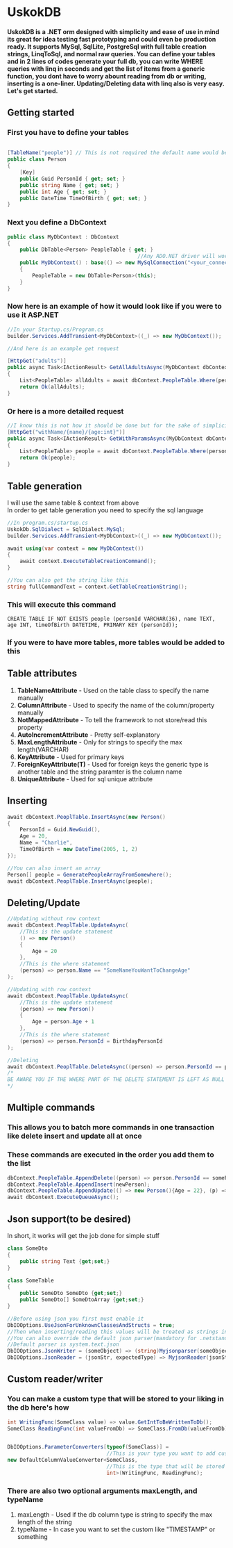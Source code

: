 # UskokDB
#### UskokDB is a .NET orm designed with simplicity and ease of use in mind its great for idea testing fast prototyping and could even be production ready. It supports MySql, SqlLite, PostgreSql with full table creation strings, LinqToSql, and normal raw queries. You can define your tables and in 2 lines of codes generate your full db, you can write WHERE queries with linq in seconds and get the list of items from a generic function, you dont have to worry abount reading from db or writing, inserting is a one-liner. Updating/Deleting data with linq also is very easy. Let's get started.

## Getting started
### First you have to define your tables
```csharp

[TableName("people")] // This is not required the default name would be 'Person'
public class Person
{
    [Key]
    public Guid PersonId { get; set; }
    public string Name { get; set; }
    public int Age { get; set; }
    public DateTime TimeOfBirth { get; set; }
}
```
### Next you define a DbContext
```csharp
public class MyDbContext : DbContext
{
    public DbTable<Person> PeopleTable { get; }
                                          //Any ADO.NET driver will work
    public MyDbContext() : base(() => new MySqlConnection("<your_connection_string>"))
    {
        PeopleTable = new DbTable<Person>(this);
    }
}
```
### Now here is an example of how it would look like if you were to use it ASP.NET
```csharp
//In your Startup.cs/Program.cs
builder.Services.AddTransient<MyDbContext>((_) => new MyDbContext());

//And here is an example get request

[HttpGet("adults")]
public async Task<IActionResult> GetAllAdultsAsync(MyDbContext dbContext)
{
    List<PeopleTable> allAdults = await dbContext.PeopleTable.Where(person => person.Age >= 18).QueryAsync();
    return Ok(allAdults);
}
```
### Or here is a more detailed request
```csharp
//I know this is not how it should be done but for the sake of simplicity
[HttpGet("withName/{name}/{age:int}")]
public async Task<IActionResult> GetWithParamsAsync(MyDbContext dbContext, string name, int age)
{
    List<PeopleTable> people = await dbContext.PeopleTable.Where(person => person.Age == age && person.Name == name).QueryAsync();
    return Ok(people);
}
```
## Table generation
I will use the same table & context from above<br/>
In order to get table generation you need to specify the sql language
```csharp
//In program.cs/startup.cs
UskokDb.SqlDialect = SqlDialect.MySql;
builder.Services.AddTransient<MyDbContext>((_) => new MyDbContext());

await using(var context = new MyDbContext())
{
    await context.ExecuteTableCreationCommand();
}

//You can also get the string like this
string fullCommandText = context.GetTableCreationString();
```
### This will execute this command
```mysql
CREATE TABLE IF NOT EXISTS people (personId VARCHAR(36), name TEXT, age INT, timeOfBirth DATETIME, PRIMARY KEY (personId));
```
### If you were to have more tables, more tables would be added to this
## Table attributes
1. <b>TableNameAttribute</b> - Used on the table class to specify the name manually
2. <b>ColumnAttribute</b> - Used to specify the name of the column/property manually
3. <b>NotMappedAttribute</b> - To tell the framework to not store/read this property
4. <b>AutoIncrementAttribute</b> - Pretty self-explanatory
5. <b>MaxLengthAttribute</b> - Only for strings to specify the max length(VARCHAR)
6. <b>KeyAttribute</b> - Used for primary keys
7. <b>ForeignKeyAttribute(T)</b> - Used for foreign keys the generic type is another table and the string paramter is the column name
8. <b>UniqueAttribute</b> - Used for sql unique attribute
## Inserting
```csharp
await dbContext.PeoplTable.InsertAsync(new Person()
{
    PersonId = Guid.NewGuid(),
    Age = 20,
    Name = "Charlie",
    TimeOfBirth = new DateTime(2005, 1, 2)
});

//You can also insert an array
Person[] people = GeneratePeopleArrayFromSomewhere();
await dbContext.PeoplTable.InsertAsync(people);
```
## Deleting/Update
```csharp
//Updating without row context
await dbContext.PeoplTable.UpdateAsync(
    //This is the update statement
    () => new Person()
    {
        Age = 20
    },
    //This is the where statement
    (person) => person.Name == "SomeNameYouWantToChangeAge"
);

//Updating with row context
await dbContext.PeoplTable.UpdateAsync(
    //This is the update statement
    (person) => new Person()
    {
        Age = person.Age + 1
    },
    //This is the where statement
    (person) => person.PersonId = BirthdayPersonId
);

//Deleting
await dbContext.PeoplTable.DeleteAsync((person) => person.PersonId == personToDeleteId);
/*
BE AWARE YOU IF THE WHERE PART OF THE DELETE STATEMENT IS LEFT AS NULL IT WILL DELETE THE WHOLE TABLE
*/
```
## Multiple commands
### This allows you to batch more commands in one transaction like delete insert and update all at once
### These commands are executed in the order you add them to the list
```csharp
dbContext.PeopleTable.AppendDelete((person) => person.PersonId == somePersonId);
dbContext.PeopleTable.AppendInsert(newPerson);
dbContext.PeopleTable.AppendUpdate(() => new Person(){Age = 22}, (p) => p.PersonId = anotherPersonId);
await dbContext.ExecuteQueueAsync();
```
## Json support(to be desired)
In short, it works will get the job done for simple stuff
```csharp
class SomeDto
{
    public string Text {get;set;}
}

class SomeTable
{
    public SomeDto SomeDto {get;set;}
    public SomeDto[] SomeDtoArray {get;set;}
}

//Before using json you first must enable it
DbIOOptions.UseJsonForUnknownClassesAndStructs = true;
//Then when inserting/reading this values will be treated as strings in db and will be serilized/deserilized on input/output
//You can also override the default json parser(mandatory for .netstandard 2.0)
//Default parser is system.text.json
DbIOOptions.JsonWriter = (someObject) => (string)Myjsonparser(someObject);
DbIOOptions.JsonReader = (jsonStr, expectedType) => MyjsonReader(jsonStr, expectedType);
```
## Custom reader/writer
### You can make a custom type that will be stored to your liking in the db here's how
```csharp
int WritingFunc(SomeClass value) => value.GetIntToBeWrittenToDb();
SomeClass ReadingFunc(int valueFromDb) => SomeClass.FromDb(valueFromDb);


DbIOOptions.ParameterConverters[typeof(SomeClass)] = 
                                //This is your type you want to add custom reading/writing to
new DefaultColumnValueConverter<SomeClass, 
                                //This is the type that will be stored in the db
                                int>(WritingFunc, ReadingFunc);
```
### There are also two optional arguments maxLength, and typeName
1. maxLength - Used if the db column type is string to specify the max length of the string
2. typeName - In case you want to set the custom like "TIMESTAMP" or something

